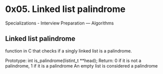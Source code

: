 # 0x05. Linked list palindrome

Specializations - Interview Preparation ― Algorithms


## Linked list palindrome 

function in C that checks if a singly linked list is a palindrome.

Prototype: int is_palindrome(listint_t **head);
Return: 0 if it is not a palindrome, 1 if it is a palindrome
An empty list is considered a palindrome

